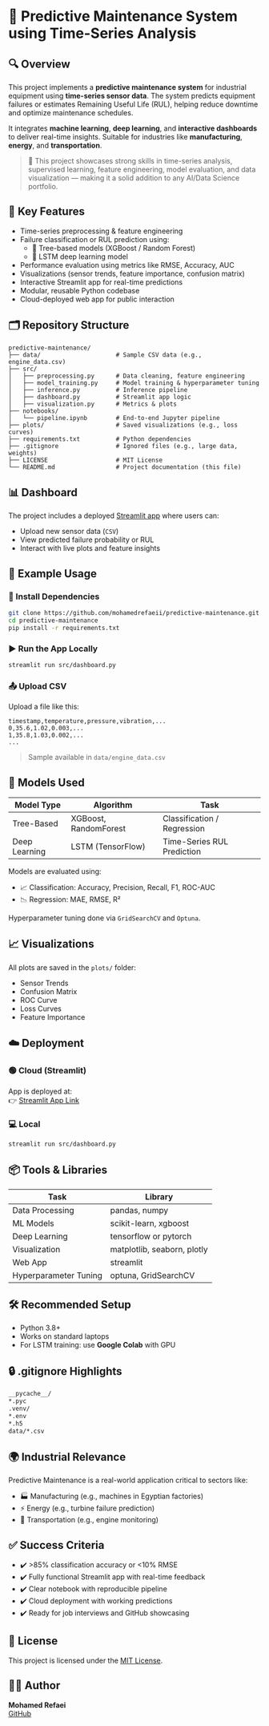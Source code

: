 # 📌 Predictive Maintenance System using Time-Series Analysis

## 🔍 Overview

This project implements a **predictive maintenance system** for industrial equipment using **time-series sensor data**. The system predicts equipment failures or estimates Remaining Useful Life (RUL), helping reduce downtime and optimize maintenance schedules.

It integrates **machine learning**, **deep learning**, and **interactive dashboards** to deliver real-time insights. Suitable for industries like **manufacturing**, **energy**, and **transportation**.

> 🚀 This project showcases strong skills in time-series analysis, supervised learning, feature engineering, model evaluation, and data visualization — making it a solid addition to any AI/Data Science portfolio.

## 🧠 Key Features

- Time-series preprocessing & feature engineering  
- Failure classification or RUL prediction using:
  - 🏡 Tree-based models (XGBoost / Random Forest)
  - 🧠 LSTM deep learning model
- Performance evaluation using metrics like RMSE, Accuracy, AUC
- Visualizations (sensor trends, feature importance, confusion matrix)
- Interactive Streamlit app for real-time predictions
- Modular, reusable Python codebase
- Cloud-deployed web app for public interaction

## 🗂️ Repository Structure

```
predictive-maintenance/
├── data/                     # Sample CSV data (e.g., engine_data.csv)
├── src/
│   ├── preprocessing.py      # Data cleaning, feature engineering
│   ├── model_training.py     # Model training & hyperparameter tuning
│   ├── inference.py          # Inference pipeline
│   ├── dashboard.py          # Streamlit app logic
│   ├── visualization.py      # Metrics & plots
├── notebooks/
│   └── pipeline.ipynb        # End-to-end Jupyter pipeline
├── plots/                    # Saved visualizations (e.g., loss curves)
├── requirements.txt          # Python dependencies
├── .gitignore                # Ignored files (e.g., large data, weights)
├── LICENSE                   # MIT License
└── README.md                 # Project documentation (this file)
```

## 📊 Dashboard

The project includes a deployed [Streamlit app](https://your-deployed-app-link) where users can:

- Upload new sensor data (`CSV`)
- View predicted failure probability or RUL
- Interact with live plots and feature insights

## 🧪 Example Usage

### 🔧 Install Dependencies

```bash
git clone https://github.com/mohamedrefaeii/predictive-maintenance.git
cd predictive-maintenance
pip install -r requirements.txt
```

### ▶️ Run the App Locally

```bash
streamlit run src/dashboard.py
```

### 📤 Upload CSV

Upload a file like this:

```csv
timestamp,temperature,pressure,vibration,...
0,35.6,1.02,0.003,...
1,35.8,1.03,0.002,...
...
```

> Sample available in `data/engine_data.csv`

## 🧠 Models Used

| Model Type      | Algorithm         | Task                      |
|----------------|-------------------|---------------------------|
| Tree-Based      | XGBoost, RandomForest | Classification / Regression |
| Deep Learning   | LSTM (TensorFlow) | Time-Series RUL Prediction |

Models are evaluated using:

- 📈 Classification: Accuracy, Precision, Recall, F1, ROC-AUC
- 📉 Regression: MAE, RMSE, R²

Hyperparameter tuning done via `GridSearchCV` and `Optuna`.

## 📈 Visualizations

All plots are saved in the `plots/` folder:

- Sensor Trends  
- Confusion Matrix  
- ROC Curve  
- Loss Curves  
- Feature Importance  

## ☁️ Deployment

### 🟢 Cloud (Streamlit)

App is deployed at:  
👉 [Streamlit App Link](https://your-deployed-app-link)

### 💻 Local

```bash
streamlit run src/dashboard.py
```

## 📦 Tools & Libraries

| Task                  | Library                         |
|-----------------------|----------------------------------|
| Data Processing       | pandas, numpy                   |
| ML Models             | scikit-learn, xgboost           |
| Deep Learning         | tensorflow or pytorch           |
| Visualization         | matplotlib, seaborn, plotly     |
| Web App               | streamlit                       |
| Hyperparameter Tuning | optuna, GridSearchCV            |

## 🛠 Recommended Setup

- Python 3.8+
- Works on standard laptops
- For LSTM training: use **Google Colab** with GPU

## 🔒 .gitignore Highlights

```bash
__pycache__/
*.pyc
.venv/
*.env
*.h5
data/*.csv
```

## 🌍 Industrial Relevance

Predictive Maintenance is a real-world application critical to sectors like:

- 🏭 Manufacturing (e.g., machines in Egyptian factories)
- ⚡ Energy (e.g., turbine failure prediction)
- 🚛 Transportation (e.g., engine monitoring)

## ✅ Success Criteria

- ✔️ >85% classification accuracy or <10% RMSE
- ✔️ Fully functional Streamlit app with real-time feedback
- ✔️ Clear notebook with reproducible pipeline
- ✔️ Cloud deployment with working predictions
- ✔️ Ready for job interviews and GitHub showcasing

## 📄 License

This project is licensed under the [MIT License](LICENSE).

## 👨‍💻 Author

**Mohamed Refaei**  
[GitHub](https://github.com/mohamedrefaeii)  

